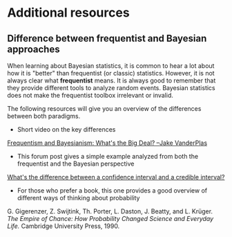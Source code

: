 # Additional resources

## Difference between frequentist and Bayesian approaches

When learning about Bayesian statistics, it is common to hear a lot about how it is "better" than frequentist (or classic) statistics. However, it is not always clear what **frequentist** means. It is always good to remember that they provide different tools to analyze random events. Bayesian statistics does not make the frequentist toolbox irrelevant or invalid.

The following resources will give you an overview of the differences between both paradigms. 



* Short video on the key differences 

[Frequentism and Bayesianism: What's the Big Deal? –Jake VanderPlas](https://www.youtube.com/watch?v=KhAUfqhLakw)



* This forum post gives a simple example analyzed from both the frequentist and the Bayesian perspective

[What's the difference between a confidence interval and a credible interval?](https://stats.stackexchange.com/questions/2272/whats-the-difference-between-a-confidence-interval-and-a-credible-interval)

* For those who prefer a book, this one provides a good overview of different ways of thinking about probability

G. Gigerenzer, Z. Swijtink, Th. Porter, L. Daston, J. Beatty, and L. Krüger. *The Empire of Chance: How Probability Changed Science and Everyday Life.* Cambridge University Press, 1990.